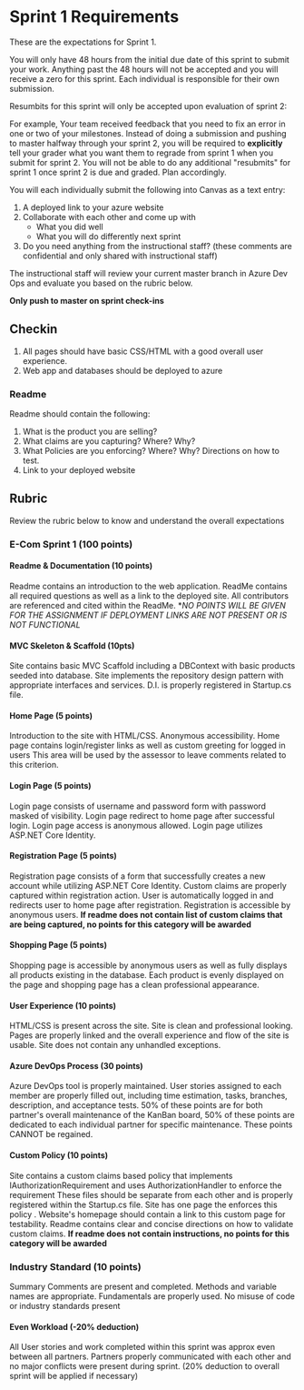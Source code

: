 # Sprint 1 Requirements

These are the expectations for Sprint 1.

You will only have 48 hours from the initial due date of this sprint to submit your work. Anything past the 48 hours will not be accepted and you will receive a zero for this sprint. Each individual is responsible for their own submission. 

Resumbits for this sprint will only be accepted upon evaluation of sprint 2:

For example, Your team received feedback that you need to fix an error in one or two of your milestones. Instead of doing a submission and pushing to master halfway through your sprint 2, you will be required to **explicitly** tell your grader what you want them to regrade from sprint 1 when you submit for sprint 2. You will not be able to do any additional "resubmits" for sprint 1 once sprint 2 is due and graded. Plan accordingly.

You will each individually submit the following into Canvas as a text entry:

1. A deployed link to your azure website
2. Collaborate with each other and come up with 
    - What you did well
    - What you will do differently next sprint
3. Do you need anything from the instructional staff? (these comments are confidential and only shared with instructional staff)

The instructional staff will review your current master branch in Azure Dev Ops and evaluate you based on the rubric below.

**Only push to master on sprint check-ins**


## Checkin

1. All pages should have basic CSS/HTML with a good overall user experience.
2. Web app and databases should be deployed to azure

### Readme

Readme should contain the following:
  1. What is the product you are selling?
  2. What claims are you capturing? Where? Why?
  3. What Policies are you enforcing? Where? Why? Directions on how to test.
  4. Link to your deployed website


## Rubric

Review the rubric below to know and understand the overall expectations

### E-Com Sprint 1 (100 points)

#### Readme & Documentation (10 points)
Readme contains an introduction to the web application. ReadMe contains all required questions as well as a link to the deployed site. All contributors are referenced and cited within the ReadMe. **NO POINTS WILL BE GIVEN FOR THE ASSIGNMENT IF DEPLOYMENT LINKS ARE NOT PRESENT OR IS NOT FUNCTIONAL*

#### MVC Skeleton & Scaffold (10pts)
Site contains basic MVC Scaffold including a DBContext with basic products seeded into database. Site implements the repository design pattern with appropriate interfaces and services. D.I. is properly registered in Startup.cs file.

#### Home Page (5 points)
Introduction to the site with HTML/CSS. Anonymous accessibility. Home page contains login/register links as well as custom greeting for logged in users
This area will be used by the assessor to leave comments related to this criterion.

#### Login Page (5 points)
Login page consists of username and password form with password masked of visibility. Login page redirect to home page after successful login. Login page access is anonymous allowed. Login page utilizes ASP.NET Core Identity.

#### Registration Page (5 points)
Registration page consists of a form that successfully creates a new account while utilizing ASP.NET Core Identity. Custom claims are properly captured within registration action. User is automatically logged in and redirects user to home page after registration. Registration is accessible by anonymous users.  **If readme does not contain list of custom claims that are being captured, no points for this category will be awarded**

#### Shopping Page (5 points)
Shopping page is accessible by anonymous users as well as fully displays all products existing in the database. Each product is evenly displayed on the page and shopping page has a clean professional appearance.

#### User Experience (10 points)
HTML/CSS is present across the site. Site is clean and professional looking. Pages are properly linked and the overall experience and flow of the site is usable. Site does not contain any unhandled exceptions.

#### Azure DevOps Process (30 points)
Azure DevOps tool is properly maintained. User stories assigned to each member are properly filled out, including time estimation, tasks, branches, description, and acceptance tests. 50% of these points are for both partner's overall maintenance of the KanBan board, 50% of these points are dedicated to each individual partner for specific maintenance. These points CANNOT be regained.

#### Custom Policy (10 points)
Site contains a custom claims based policy that implements IAuthorizationRequirement and uses AuthorizationHandler<T> to enforce the requirement These files should be separate from each other and is properly registered within the Startup.cs file. Site has one page the enforces this policy . Website's homepage should contain a link to this custom page for testability. Readme contains clear and concise directions on how to validate custom claims. **If readme does not contain instructions, no points for this category will be awarded**

### Industry Standard (10 points)
Summary Comments are present and completed. Methods and variable names are appropriate. Fundamentals are properly used. No misuse of code or industry standards present

#### Even Workload (-20% deduction)
All User stories and work completed within this sprint was approx even between all partners. Partners properly communicated with each other and no major conflicts were present during sprint. (20% deduction to overall sprint will be applied if necessary)
